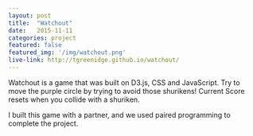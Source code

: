 ```yaml
---
layout: post
title:  "Watchout"
date:   2015-11-11
categories: project
featured: false
featured_img: '/img/watchout.png'
live-link: http://tgreenidge.github.io/watchout/
---
```


Watchout is a game that was built on D3.js, CSS and JavaScript. Try to move the purple circle by trying to avoid those shurikens! Current Score resets when you collide with a shuriken.

I built this game with a partner, and we used paired programming to complete the project.